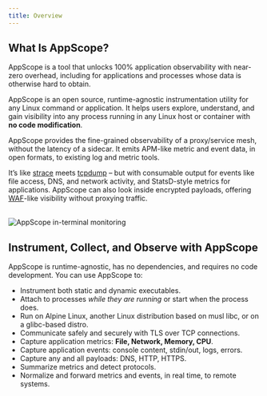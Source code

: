 ```yaml
---
title: Overview
---
```


## What Is AppScope?

AppScope is a tool that unlocks 100% application observability with near-zero overhead, including for applications and processes whose data is otherwise hard to obtain.

AppScope is an open source, runtime-agnostic instrumentation utility for any Linux command or application. It helps users explore, understand, and gain visibility into any process running in any Linux host or container with **no code modification**. 

AppScope provides the fine-grained observability of a proxy/service mesh, without the latency of a sidecar. It emits APM-like metric and event data, in open formats, to existing log and metric tools.

It’s like [strace](https://strace.io/) meets [tcpdump](https://www.tcpdump.org/) – but with consumable output for events like file access, DNS, and network activity, and StatsD-style metrics for applications. AppScope can also look inside encrypted payloads, offering [WAF](https://en.wikipedia.org/wiki/Web_application_firewall)-like visibility without proxying traffic. 
</br>
</br>

![AppScope in-terminal monitoring](./images/AppScope-GUI-screenshot.png)

## Instrument, Collect, and Observe with AppScope

AppScope is runtime-agnostic, has no dependencies, and requires no code development. You can use AppScope to:

- Instrument both static and dynamic executables.
- Attach to processes *while they are running* or start when the process does.
- Run on Alpine Linux, another Linux distribution based on musl libc, or on a glibc-based distro.
- Communicate safely and securely with TLS over TCP connections.
- Capture application metrics: **File, Network, Memory, CPU**.
- Capture application events: console content, stdin/out, logs, errors.
- Capture any and all payloads: DNS, HTTP, HTTPS.
- Summarize metrics and detect protocols.
- Normalize and forward metrics and events, in real time, to remote systems.
